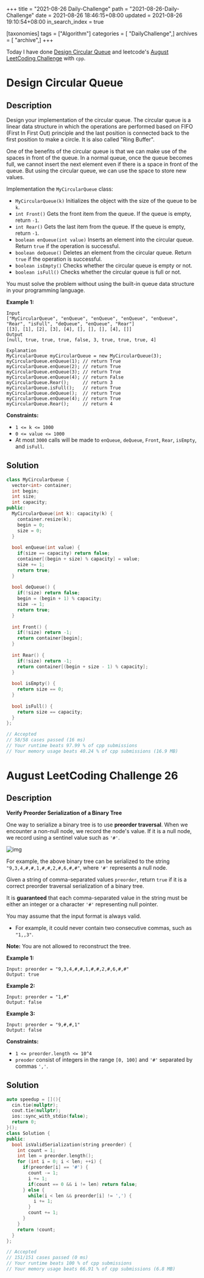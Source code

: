 +++
title = "2021-08-26 Daily-Challenge"
path = "2021-08-26-Daily-Challenge"
date = 2021-08-26 18:46:15+08:00
updated = 2021-08-26 19:10:54+08:00
in_search_index = true

[taxonomies]
tags = ["Algorithm"]
categories = [ "DailyChallenge",]
archives = [ "archive",]
+++

Today I have done [Design Circular Queue](https://leetcode.com/problems/design-circular-queue/description/) and leetcode's [August LeetCoding Challenge](https://leetcode.com/explore/challenge/card/august-leetcoding-challenge-2021/616/week-4-august-22nd-august-28th/3920/) with `cpp`.

<!-- more -->

# Design Circular Queue

## Description

Design your implementation of the circular queue. The circular queue is a linear data structure in which the operations are performed based on FIFO (First In First Out) principle and the last position is connected back to the first position to make a circle. It is also called "Ring Buffer".

One of the benefits of the circular queue is that we can make use of the spaces in front of the queue. In a normal queue, once the queue becomes full, we cannot insert the next element even if there is a space in front of the queue. But using the circular queue, we can use the space to store new values.

Implementation the `MyCircularQueue` class:

- `MyCircularQueue(k)` Initializes the object with the size of the queue to be `k`.
- `int Front()` Gets the front item from the queue. If the queue is empty, return `-1`.
- `int Rear()` Gets the last item from the queue. If the queue is empty, return `-1`.
- `boolean enQueue(int value)` Inserts an element into the circular queue. Return `true` if the operation is successful.
- `boolean deQueue()` Deletes an element from the circular queue. Return `true` if the operation is successful.
- `boolean isEmpty()` Checks whether the circular queue is empty or not.
- `boolean isFull()` Checks whether the circular queue is full or not.

You must solve the problem without using the built-in queue data structure in your programming language. 

 

**Example 1:**

```
Input
["MyCircularQueue", "enQueue", "enQueue", "enQueue", "enQueue", "Rear", "isFull", "deQueue", "enQueue", "Rear"]
[[3], [1], [2], [3], [4], [], [], [], [4], []]
Output
[null, true, true, true, false, 3, true, true, true, 4]

Explanation
MyCircularQueue myCircularQueue = new MyCircularQueue(3);
myCircularQueue.enQueue(1); // return True
myCircularQueue.enQueue(2); // return True
myCircularQueue.enQueue(3); // return True
myCircularQueue.enQueue(4); // return False
myCircularQueue.Rear();     // return 3
myCircularQueue.isFull();   // return True
myCircularQueue.deQueue();  // return True
myCircularQueue.enQueue(4); // return True
myCircularQueue.Rear();     // return 4
```

 

**Constraints:**

- `1 <= k <= 1000`
- `0 <= value <= 1000`
- At most `3000` calls will be made to `enQueue`, `deQueue`, `Front`, `Rear`, `isEmpty`, and `isFull`.

## Solution

``` cpp
class MyCircularQueue {
  vector<int> container;
  int begin;
  int size;
  int capacity;
public:
  MyCircularQueue(int k): capacity(k) {
    container.resize(k);
    begin = 0;
    size = 0;
  }
  
  bool enQueue(int value) {
    if(size == capacity) return false;
    container[(begin + size) % capacity] = value;
    size += 1;
    return true;
  }
  
  bool deQueue() {
    if(!size) return false;
    begin = (begin + 1) % capacity;
    size -= 1;
    return true;
  }
  
  int Front() {
    if(!size) return -1;
    return container[begin];
  }
  
  int Rear() {
    if(!size) return -1;
    return container[(begin + size - 1) % capacity];
  }
  
  bool isEmpty() {
    return size == 0;
  }
  
  bool isFull() {
    return size == capacity; 
  }
};

// Accepted
// 58/58 cases passed (16 ms)
// Your runtime beats 97.99 % of cpp submissions
// Your memory usage beats 40.24 % of cpp submissions (16.9 MB)
```

# August LeetCoding Challenge 26

## Description

**Verify Preorder Serialization of a Binary Tree**

One way to serialize a binary tree is to use **preorder traversal**. When we encounter a non-null node, we record the node's value. If it is a null node, we record using a sentinel value such as `'#'`.

![img](https://assets.leetcode.com/uploads/2021/03/12/pre-tree.jpg)

For example, the above binary tree can be serialized to the string `"9,3,4,#,#,1,#,#,2,#,6,#,#"`, where `'#'` represents a null node.

Given a string of comma-separated values `preorder`, return `true` if it is a correct preorder traversal serialization of a binary tree.

It is **guaranteed** that each comma-separated value in the string must be either an integer or a character `'#'` representing null pointer.

You may assume that the input format is always valid.

- For example, it could never contain two consecutive commas, such as `"1,,3"`.

**Note:** You are not allowed to reconstruct the tree.

 

**Example 1:**

```
Input: preorder = "9,3,4,#,#,1,#,#,2,#,6,#,#"
Output: true
```

**Example 2:**

```
Input: preorder = "1,#"
Output: false
```

**Example 3:**

```
Input: preorder = "9,#,#,1"
Output: false
```

 

**Constraints:**

- `1 <= preorder.length <= 10^4`
- `preoder` consist of integers in the range `[0, 100]` and `'#'` separated by commas `','`.


## Solution

``` cpp
auto speedup = [](){
  cin.tie(nullptr);
  cout.tie(nullptr);
  ios::sync_with_stdio(false);
  return 0;
}();
class Solution {
public:
  bool isValidSerialization(string preorder) {
    int count = 1;
    int len = preorder.length();
    for (int i = 0; i < len; ++i) {
      if(preorder[i] == '#') {
        count -= 1;
        i += 1;
        if(count == 0 && i != len) return false;
      } else {
        while(i < len && preorder[i] != ',') {
          i += 1;
        }
        count += 1;
      }
    }
    return !count;
  }
};

// Accepted
// 151/151 cases passed (0 ms)
// Your runtime beats 100 % of cpp submissions
// Your memory usage beats 66.91 % of cpp submissions (6.8 MB)
```
